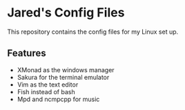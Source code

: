 # Jared's Config Files

This repository contains the config files for my Linux set up.

## Features
* XMonad as the windows manager
* Sakura for the terminal emulator
* Vim as the text editor
* Fish instead of bash
* Mpd and ncmpcpp for music


